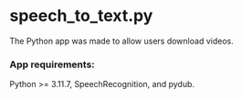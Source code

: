# speech_to_text.py
The Python app was made to allow users download videos.

### App requirements:
Python >= 3.11.7, SpeechRecognition, and pydub.
